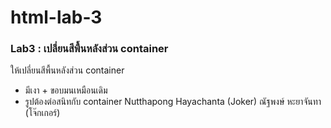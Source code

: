 # html-lab-3
### Lab3 : เปลี่ยนสีพื้นหลังส่วน container
ให้เปลี่ยนสีพื้นหลังส่วน container
- มีเงา + ขอบมนเหมือนเดิม
- รูปต้องต่อสนิทกับ container
Nutthapong Hayachanta (Joker)
ณัฐพงษ์ หะยาจันทา (โจ๊กเกอร์)
